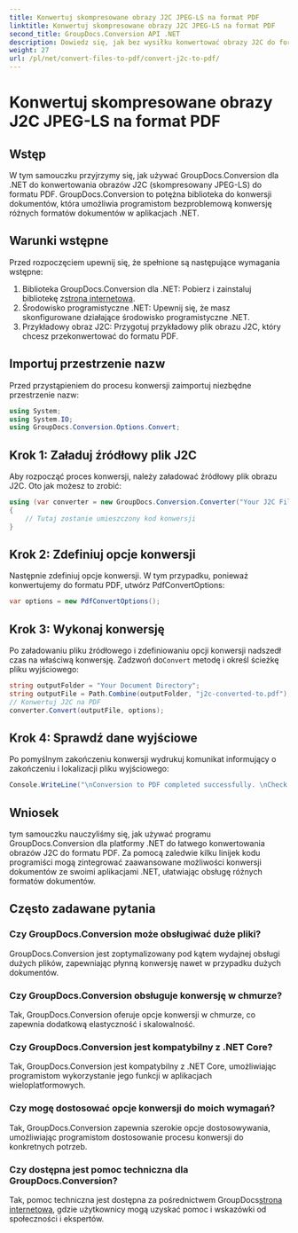 ```yaml
---
title: Konwertuj skompresowane obrazy J2C JPEG-LS na format PDF
linktitle: Konwertuj skompresowane obrazy J2C JPEG-LS na format PDF
second_title: GroupDocs.Conversion API .NET
description: Dowiedz się, jak bez wysiłku konwertować obrazy J2C do formatu PDF za pomocą GroupDocs.Conversion dla .NET, usprawniając proces obsługi dokumentów.
weight: 27
url: /pl/net/convert-files-to-pdf/convert-j2c-to-pdf/
---
```


# Konwertuj skompresowane obrazy J2C JPEG-LS na format PDF

## Wstęp
W tym samouczku przyjrzymy się, jak używać GroupDocs.Conversion dla .NET do konwertowania obrazów J2C (skompresowany JPEG-LS) do formatu PDF. GroupDocs.Conversion to potężna biblioteka do konwersji dokumentów, która umożliwia programistom bezproblemową konwersję różnych formatów dokumentów w aplikacjach .NET.
## Warunki wstępne
Przed rozpoczęciem upewnij się, że spełnione są następujące wymagania wstępne:
1.  Biblioteka GroupDocs.Conversion dla .NET: Pobierz i zainstaluj bibliotekę z[strona internetowa](https://releases.groupdocs.com/conversion/net/).
2. Środowisko programistyczne .NET: Upewnij się, że masz skonfigurowane działające środowisko programistyczne .NET.
3. Przykładowy obraz J2C: Przygotuj przykładowy plik obrazu J2C, który chcesz przekonwertować do formatu PDF.

## Importuj przestrzenie nazw
Przed przystąpieniem do procesu konwersji zaimportuj niezbędne przestrzenie nazw:
```csharp
using System;
using System.IO;
using GroupDocs.Conversion.Options.Convert;
```
## Krok 1: Załaduj źródłowy plik J2C
Aby rozpocząć proces konwersji, należy załadować źródłowy plik obrazu J2C. Oto jak możesz to zrobić:
```csharp
using (var converter = new GroupDocs.Conversion.Converter("Your J2C File Path"))
{
    // Tutaj zostanie umieszczony kod konwersji
}
```
## Krok 2: Zdefiniuj opcje konwersji
Następnie zdefiniuj opcje konwersji. W tym przypadku, ponieważ konwertujemy do formatu PDF, utwórz PdfConvertOptions:
```csharp
var options = new PdfConvertOptions();
```
## Krok 3: Wykonaj konwersję
 Po załadowaniu pliku źródłowego i zdefiniowaniu opcji konwersji nadszedł czas na właściwą konwersję. Zadzwoń do`Convert` metodę i określ ścieżkę pliku wyjściowego:
```csharp
string outputFolder = "Your Document Directory";
string outputFile = Path.Combine(outputFolder, "j2c-converted-to.pdf");
// Konwertuj J2C na PDF
converter.Convert(outputFile, options);
```
## Krok 4: Sprawdź dane wyjściowe
Po pomyślnym zakończeniu konwersji wydrukuj komunikat informujący o zakończeniu i lokalizacji pliku wyjściowego:
```csharp
Console.WriteLine("\nConversion to PDF completed successfully. \nCheck output in {0}", outputFolder);
```

## Wniosek
tym samouczku nauczyliśmy się, jak używać programu GroupDocs.Conversion dla platformy .NET do łatwego konwertowania obrazów J2C do formatu PDF. Za pomocą zaledwie kilku linijek kodu programiści mogą zintegrować zaawansowane możliwości konwersji dokumentów ze swoimi aplikacjami .NET, ułatwiając obsługę różnych formatów dokumentów.
## Często zadawane pytania
### Czy GroupDocs.Conversion może obsługiwać duże pliki?
GroupDocs.Conversion jest zoptymalizowany pod kątem wydajnej obsługi dużych plików, zapewniając płynną konwersję nawet w przypadku dużych dokumentów.
### Czy GroupDocs.Conversion obsługuje konwersję w chmurze?
Tak, GroupDocs.Conversion oferuje opcje konwersji w chmurze, co zapewnia dodatkową elastyczność i skalowalność.
### Czy GroupDocs.Conversion jest kompatybilny z .NET Core?
Tak, GroupDocs.Conversion jest kompatybilny z .NET Core, umożliwiając programistom wykorzystanie jego funkcji w aplikacjach wieloplatformowych.
### Czy mogę dostosować opcje konwersji do moich wymagań?
Tak, GroupDocs.Conversion zapewnia szerokie opcje dostosowywania, umożliwiając programistom dostosowanie procesu konwersji do konkretnych potrzeb.
### Czy dostępna jest pomoc techniczna dla GroupDocs.Conversion?
Tak, pomoc techniczna jest dostępna za pośrednictwem GroupDocs[strona internetowa](https://forum.groupdocs.com/c/conversion/11), gdzie użytkownicy mogą uzyskać pomoc i wskazówki od społeczności i ekspertów.